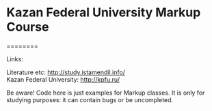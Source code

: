 # Kazan Federal University Markup Course
========  
  
Links:  
  
Literature etc: http://study.istamendil.info/  
Kazan Federal University: http://kpfu.ru/  
  
  
Be aware! Code here is just examples for Markup classes. It is only for studying purposes: it can contain bugs or be uncompleted.
